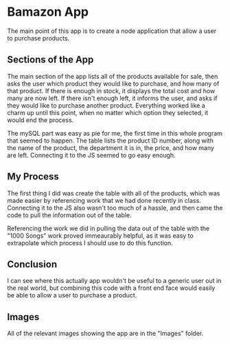 # Bamazon App
The main point of this app is to create a node application that allow a user to purchase products.

## Sections of the App
The main section of the app lists all of the products available for sale, then asks the user
which product they would like to purchase, and how many of that product. If there is enough in stock,
it displays the total cost and how many are now left. If there isn't enough left, it informs the user, 
and asks if they would like to purchase another product. Everything worked like a charm up until this 
point, when no matter which option they selected, it would end the process.

The mySQL part was easy as pie for me, the first time in this whole program that seemed to happen. The 
table lists the product ID number, along with the name of the product, the department it is in, the price,
and how many are left. Connecting it to the JS seemed to go easy enough.

## My Process
The first thing I did was create the table with all of the products, which was made easier by referencing 
work that we had done recently in class. Connecting it to the 
JS also wasn't too much of a hassle, and then came the code to pull the information out of the table.

Referencing the work we did in pulling the data out of the table with the "1000 Songs" work proved immeaurably helpful, as it was easy to extrapolate which process I should use to do this function.

## Conclusion
I can see where this actually app wouldn't be useful to a generic user out in the real world, but combining this code with a front end face would easily be able to allow a user to purchase a product.

## Images
All of the relevant images showing the app are in the "Images" folder.